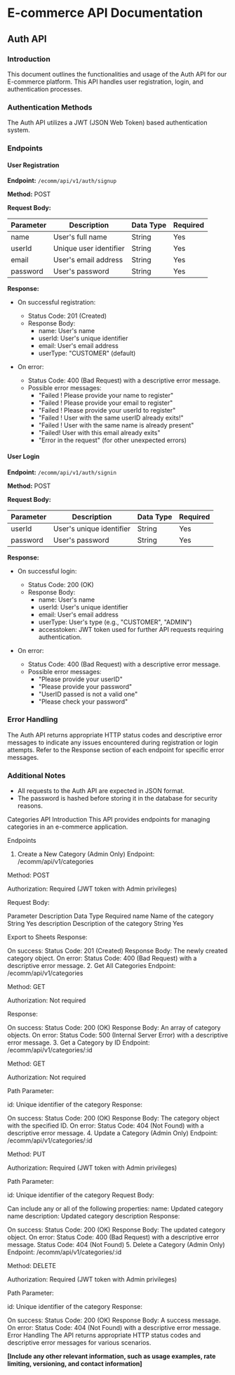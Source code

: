 # E-commerce API Documentation

## Auth API

### Introduction

This document outlines the functionalities and usage of the Auth API for our E-commerce platform. This API handles user registration, login, and authentication processes.

### Authentication Methods

The Auth API utilizes a JWT (JSON Web Token) based authentication system.

### Endpoints

#### User Registration

**Endpoint:** `/ecomm/api/v1/auth/signup`

**Method:** POST

**Request Body:**

| Parameter | Description | Data Type | Required |
|---|---|---|---|
| name | User's full name | String | Yes |
| userId | Unique user identifier | String | Yes |
| email | User's email address | String | Yes |
| password | User's password | String | Yes |

**Response:**

* On successful registration:
    * Status Code: 201 (Created)
    * Response Body:
        * name: User's name
        * userId: User's unique identifier
        * email: User's email address
        * userType: "CUSTOMER" (default)

* On error:
    * Status Code: 400 (Bad Request) with a descriptive error message.
    * Possible error messages:
        * "Failed ! Please provide your name to register"
        * "Failed ! Please provide your email to register"
        * "Failed ! Please provide your userId to register"
        * "Failed ! User with the same userID already exits!"
        * "Failed ! User with the same name is already present"
        * "Failed! User with this email already exits"
        * "Error in the request" (for other unexpected errors)

#### User Login

**Endpoint:** `/ecomm/api/v1/auth/signin`

**Method:** POST

**Request Body:**

| Parameter | Description | Data Type | Required |
|---|---|---|---|
| userId | User's unique identifier | String | Yes |
| password | User's password | String | Yes |

**Response:**

* On successful login:
    * Status Code: 200 (OK)
    * Response Body:
        * name: User's name
        * userId: User's unique identifier
        * email: User's email address
        * userType: User's type (e.g., "CUSTOMER", "ADMIN")
        * accesstoken: JWT token used for further API requests requiring authentication.

* On error:
    * Status Code: 400 (Bad Request) with a descriptive error message.
    * Possible error messages:
        * "Please provide your userID"
        * "Please provide your password"
        * "UserID passed is not a valid one"
        * "Please check your password"

### Error Handling

The Auth API returns appropriate HTTP status codes and descriptive error messages to indicate any issues encountered during registration or login attempts. Refer to the Response section of each endpoint for specific error messages.

### Additional Notes

* All requests to the Auth API are expected in JSON format.
* The password is hashed before storing it in the database for security reasons.


Categories API
Introduction
This API provides endpoints for managing categories in an e-commerce application.

Endpoints
1. Create a New Category (Admin Only)
Endpoint: /ecomm/api/v1/categories

Method: POST

Authorization: Required (JWT token with Admin privileges)

Request Body:

Parameter	Description	Data Type	Required
name	Name of the category	String	Yes
description	Description of the category	String	Yes

Export to Sheets
Response:

On success:
Status Code: 201 (Created)
Response Body: The newly created category object.
On error:
Status Code: 400 (Bad Request) with a descriptive error message.
2. Get All Categories
Endpoint: /ecomm/api/v1/categories

Method: GET

Authorization: Not required

Response:

On success:
Status Code: 200 (OK)
Response Body: An array of category objects.
On error:
Status Code: 500 (Internal Server Error) with a descriptive error message.
3. Get a Category by ID
Endpoint: /ecomm/api/v1/categories/:id

Method: GET

Authorization: Not required

Path Parameter:

id: Unique identifier of the category
Response:

On success:
Status Code: 200 (OK)
Response Body: The category object with the specified ID.
On error:
Status Code: 404 (Not Found) with a descriptive error message.
4. Update a Category (Admin Only)
Endpoint: /ecomm/api/v1/categories/:id

Method: PUT

Authorization: Required (JWT token with Admin privileges)

Path Parameter:

id: Unique identifier of the category
Request Body:

Can include any or all of the following properties:
name: Updated category name
description: Updated category description
Response:

On success:
Status Code: 200 (OK)
Response Body: The updated category object.
On error:
Status Code: 400 (Bad Request) with a descriptive error message.
Status Code: 404 (Not Found)
5. Delete a Category (Admin Only)
Endpoint: /ecomm/api/v1/categories/:id

Method: DELETE

Authorization: Required (JWT token with Admin privileges)

Path Parameter:

id: Unique identifier of the category
Response:

On success:
Status Code: 200 (OK)
Response Body: A success message.
On error:
Status Code: 404 (Not Found) with a descriptive error message.
Error Handling
The API returns appropriate HTTP status codes and descriptive error messages for various scenarios.

**[Include any other relevant information, such as usage examples, rate limiting, versioning, and contact information]**
